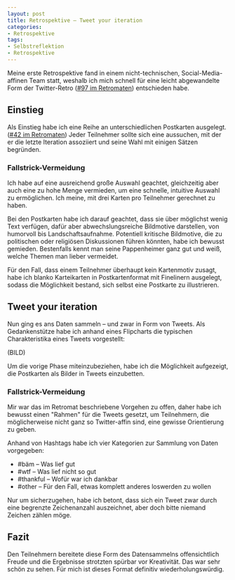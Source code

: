 ```yaml
---
layout: post
title: Retrospektive – Tweet your iteration
categories:
- Retrospektive
tags:
- Selbstreflektion
- Retrospektive
---
```


Meine erste Retrospektive fand in einem nicht-technischen, Social-Media-affinen
Team statt, weshalb ich mich schnell für eine leicht abgewandelte Form der
Twitter-Retro ([#97 im Retromaten](https://retromat.org/de/?id=97)) entschieden
habe.

## Einstieg

Als Einstieg habe ich eine Reihe an unterschiedlichen Postkarten ausgelegt.
([#42 im Retromaten](https://retromat.org/de/?id=42))
Jeder Teilnehmer sollte sich eine aussuchen, mit der er die letzte Iteration
assoziiert und seine Wahl mit einigen Sätzen begründen.

### Fallstrick-Vermeidung

Ich habe auf eine ausreichend große Auswahl geachtet, gleichzeitig aber auch
eine zu hohe Menge vermieden, um eine schnelle, intuitive Auswahl zu
ermöglichen. Ich meine, mit drei Karten pro Teilnehmer gerechnet zu haben.

Bei den Postkarten habe ich darauf geachtet, dass sie über möglichst wenig Text
verfügen, dafür aber abwechslungsreiche Bildmotive darstellen, von humorvoll bis
Landschaftsaufnahme. Potentiell kritische Bildmotive, die zu politischen oder
religiösen Diskussionen führen könnten, habe ich bewusst gemieden. Bestenfalls
kennt man seine Pappenheimer ganz gut und weiß, welche Themen man lieber
vermeidet.

Für den Fall, dass einem Teilnehmer überhaupt kein Kartenmotiv zusagt, habe ich
blanko Karteikarten in Postkartenformat mit Finelinern ausgelegt, sodass die
Möglichkeit bestand, sich selbst eine Postkarte zu illustrieren.

## Tweet your iteration

Nun ging es ans Daten sammeln – und zwar in Form von Tweets. Als Gedankenstütze
habe ich anhand eines Flipcharts die typischen Charakteristika eines Tweets
vorgestellt:

(BILD)

Um die vorige Phase miteinzubeziehen, habe ich die Möglichkeit aufgezeigt, die
Postkarten als Bilder in Tweets einzubetten.

### Fallstrick-Vermeidung

Mir war das im Retromat beschriebene Vorgehen zu offen, daher habe ich bewusst
einen "Rahmen" für die Tweets gesetzt, um Teilnehmern, die möglicherweise nicht
ganz so Twitter-affin sind, eine gewisse Orientierung zu geben.

Anhand von Hashtags habe ich vier Kategorien zur Sammlung von Daten vorgegeben:

- #bäm – Was lief gut
- #wtf – Was lief nicht so gut
- #thankful – Wofür war ich dankbar
- #other – Für den Fall, etwas komplett anderes loswerden zu wollen

Nur um sicherzugehen, habe ich betont, dass sich ein Tweet zwar durch eine
begrenzte Zeichenanzahl auszeichnet, aber doch bitte niemand Zeichen zählen
möge.

## Fazit

Den Teilnehmern bereitete diese Form des Datensammelns offensichtlich Freude und
die Ergebnisse strotzten spürbar vor Kreativität. Das war sehr schön zu sehen.
Für mich ist dieses Format definitiv wiederholungswürdig.
